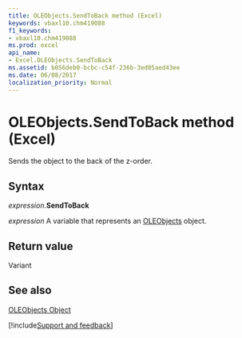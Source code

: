 ```yaml
---
title: OLEObjects.SendToBack method (Excel)
keywords: vbaxl10.chm419088
f1_keywords:
- vbaxl10.chm419088
ms.prod: excel
api_name:
- Excel.OLEObjects.SendToBack
ms.assetid: b056deb0-bcbc-c54f-236b-3ed05aed43ee
ms.date: 06/08/2017
localization_priority: Normal
---
```



# OLEObjects.SendToBack method (Excel)

Sends the object to the back of the z-order.


## Syntax

_expression_.**SendToBack**

_expression_ A variable that represents an [OLEObjects](Excel.OLEObjects.md) object.


## Return value

Variant


## See also


[OLEObjects Object](Excel.OLEObjects.md)

[!include[Support and feedback](~/includes/feedback-boilerplate.md)]